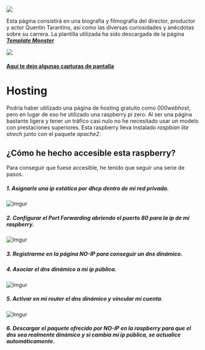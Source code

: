 [<img src="https://i.imgur.com/UzSGgtN.png">](http://tarantino.ddns.net)

Esta página consistirá en una biografía y filmografía del director, productor y actor Quentin Tarantino, así como las diversas curiosidades y anécdotas sobre su carrera. La plantilla utilizada ha sido descargada de la página [***Template Monster***](https://www.templatemonster.com/)

[<img src="https://s.tmimgcdn.com/wp-content/uploads/2016/05/logo_tm_new.svg">](https://www.templatemonster.com/)

#### [Aquí te dejo algunas capturas de pantalla](https://mega.nz/#F!7E9VDCpa!i5QSPFBQmvsR4mgIaXLrSA)

# Hosting
Podría haber utilizado una página de hosting gratuito como *000webhost*, pero en lugar de eso he utilizado una raspberry pi zero. Al ser una página bastante ligera y tener un tráfico casi nulo no he necesitado usar un modelo con prestaciones superiores.
Esta raspberry lleva instalado *raspbian lite strech* junto con el paquete *apache2*.

## ¿Cómo he hecho accesible esta raspberry?

Para conseguir que fuese accesible, he tenido que seguir una serie de pasos.
##### 1. Asignarle una **ip estática** por **dhcp** dentro de mi red privada.
![Imgur](https://i.imgur.com/5sfrQey.png)
##### 2. Configurar el **Port Forwarding** abriendo el **puerto 80** para la ip de mi raspberry.
![Imgur](https://i.imgur.com/o4iNXyY.png)
##### 3. Registrarme en la página *NO-IP* para conseguir un **dns dinámico**.
##### 4. Asociar el **dns dinámico** a mi **ip pública**.
![Imgur](https://i.imgur.com/5oZWBnc.png)
##### 5. Activar en mi router el *dns dinámico* y vincular mi cuenta.
![Imgur](https://i.imgur.com/S44R2s6.png)
##### 6. Descargar el **paquete ofrecido por NO-IP** en la raspberry **para que el dns** sea realmente dinámico y si cambia mi ip pública, **se actualice automáticamente**.






